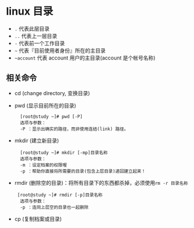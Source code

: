 # linux 目录

- `.` 代表此层目录
- `..` 代表上一层目录
- `-` 代表前一个工作目录
- `~` 代表『目前使用者身份』所在的主目录
- `~account` 代表 account 用户的主目录(account 是个帐号名称)

## 相关命令

- cd (change directory, 变换目录)
- pwd (显示目前所在的目录)

        [root@study ~]# pwd [-P]
        选项与参数：
        -P ：显示出确实的路径，而非使用连结(link) 路径。

- mkdir (建立新目录)

        [root@study ~]# mkdir [-mp]目录名称
        选项与参数：
        -m ：设定档案的权限喔
        -p ：帮助你直接将所需要的目录(包含上层目录)递回建立起来！

- rmdir (删除空的目录)：将所有目录下的东西都杀掉，必须使用`rm -r 目录名称`

       [root@study ~]# rmdir [-p]目录名称
        选项与参数：
        -p ：连同上层空的目录也一起删除

- cp (复制档案或目录)
